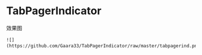 # TabPagerIndicator

效果图

    ![](https://github.com/Gaara33/TabPagerIndicator/raw/master/tabpagerind.png)  

